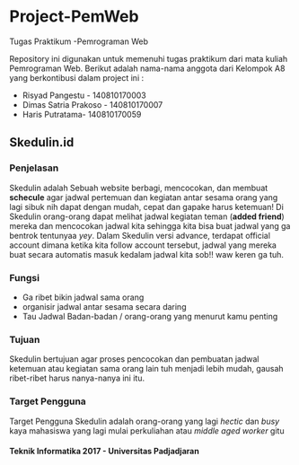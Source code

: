 # Project-PemWeb
Tugas Praktikum -Pemrograman Web

Repository ini digunakan untuk memenuhi tugas praktikum dari mata kuliah Pemrograman Web. Berikut adalah nama-nama anggota dari Kelompok A8 yang berkontibusi dalam project ini :

   * Risyad Pangestu - 140810170003
   * Dimas Satria Prakoso - 140810170007
   * Haris Putratama- 140810170059
   
## Skedulin.id ##


### Penjelasan ###
Skedulin adalah Sebuah website berbagi, mencocokan, dan membuat **schecule** agar jadwal pertemuan dan kegiatan antar sesama orang yang lagi sibuk nih dapat dengan mudah, cepat dan gapake harus ketemuan! Di Skedulin orang-orang dapat melihat jadwal kegiatan teman (**added friend**) mereka dan mencocokan jadwal kita sehingga kita bisa buat jadwal yang ga bentrok tentunyaa *yey*. Dalam Skedulin versi advance, terdapat official account dimana ketika kita follow account tersebut, jadwal yang mereka buat secara automatis masuk kedalam jadwal kita sob!! waw keren ga tuh.

### Fungsi ###
  * Ga ribet bikin jadwal sama orang
  * organisir jadwal antar sesama secara daring
  * Tau Jadwal Badan-badan / orang-orang yang menurut kamu penting
  
### Tujuan ###
Skedulin bertujuan agar proses pencocokan dan pembuatan jadwal ketemuan atau kegiatan sama orang lain tuh menjadi lebih mudah, gausah ribet-ribet harus nanya-nanya ini itu.

### Target Pengguna ###
Target Pengguna Skedulin adalah orang-orang yang lagi *hectic* dan *busy* kaya mahasiswa yang lagi mulai perkuliahan atau *middle aged worker* gitu

#### Teknik Informatika 2017 - Universitas Padjadjaran ####
